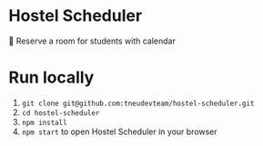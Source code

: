 # Hostel Scheduler
:date: Reserve a room for students with calendar

# Run locally

1. `git clone git@github.com:tneudevteam/hostel-scheduler.git`
2. `cd hostel-scheduler`
3. `npm install`
4. `npm start` to open Hostel Scheduler in your browser
